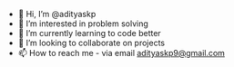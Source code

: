 - 👋 Hi, I’m @adityaskp
- 👀 I’m interested in problem solving
- 🌱 I’m currently learning to code better
- 💞️ I’m looking to collaborate on projects
- 📫 How to reach me - via email adityaskp9@gmail.com

<!---
adityaskp/adityaskp is a ✨ special ✨ repository because its `README.md` (this file) appears on your GitHub profile.
You can click the Preview link to take a look at your changes.
--->
